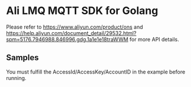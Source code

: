 # Ali LMQ MQTT SDK for Golang
Please refer to https://www.aliyun.com/product/ons and  https://help.aliyun.com/document_detail/29532.html?spm=5176.7946988.846996.gdg.1a1e1e18traWWM for more API details.    

## Samples    
You must fulfill the AccessId/AccessKey/AccountID in the example before running.   
